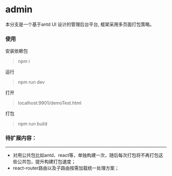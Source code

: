 # admin
本分支是一个基于antd UI 设计的管理后台平台, 框架采用多页面打包策略。

### 使用

安装依赖包

> npm i

运行

> npm run dev

打开

> localhost:9901/demoTest.html

打包

> npm run build

### 待扩展内容：
-----------
- 对用公共包比如antd、react等，单独构建一次，随后每次打包将不再打包这些公共包，提升构建打包速度；
- react-router路由以及子路由按需加载统一处理方案；



